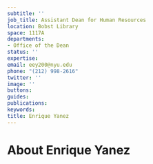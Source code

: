 ```yaml
---
subtitle: ''
job_title: Assistant Dean for Human Resources
location: Bobst Library
space: 1117A
departments:
- Office of the Dean
status: ''
expertise: 
email: eey200@nyu.edu
phone: "(212) 998-2616"
twitter: ''
image: ''
buttons: 
guides: 
publications: 
keywords: 
title: Enrique Yanez
---
```


# About Enrique Yanez